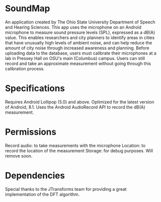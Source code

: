 # SoundMap
An application created by The Ohio State University Department of Speech and Hearing Sciences. This app uses the microphone on an Android microphone to measure sound pressure levels (SPL), expressed as a dB(A) value. This enables researchers and city planners to identify areas in cities that have unusually high levels of ambient noise, and can help reduce the amount of city noise through increased awareness and planning. Before uploading data to the database, users must calibrate their microphones at a lab in Pressey Hall on OSU's main (Columbus) campus. Users can still record and take an approximate measurement without going through this calibration process.

# Specifications
Requires Android Lollipop (5.0) and above. Optimized for the latest version of Android, 8.1. Uses the Android AudioRecord API to record the dB(A) measurement. 

# Permissions
Record audio: to take measurements with the microphone
Location: to record the location of the measurement
Storage: for debug purposes. Will remove soon.

# Dependencies
Special thanks to the JTransforms team for providing a great implementation of the DFT algorithm. 
